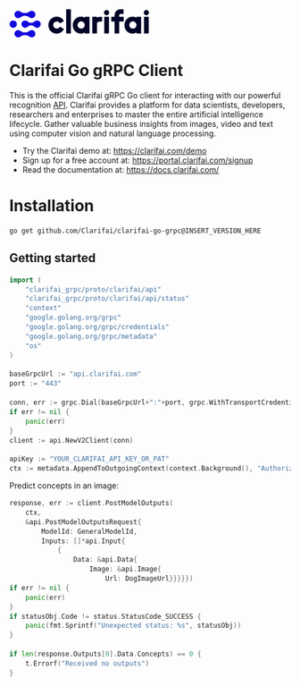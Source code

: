 ![Clarifai logo](docs/logo.png)

# Clarifai Go gRPC Client

This is the official Clarifai gRPC Go client for interacting with our powerful recognition
[API](https://docs.clarifai.com).
Clarifai provides a platform for data scientists, developers, researchers and enterprises to master the entire 
artificial intelligence lifecycle. Gather valuable business insights from images, video and text using computer vision 
and natural language processing.

* Try the Clarifai demo at: https://clarifai.com/demo
* Sign up for a free account at: https://portal.clarifai.com/signup
* Read the documentation at: https://docs.clarifai.com/

# Installation

```
go get github.com/Clarifai/clarifai-go-grpc@INSERT_VERSION_HERE
```

## Getting started


```go
import (
	"clarifai_grpc/proto/clarifai/api"
	"clarifai_grpc/proto/clarifai/api/status"
	"context"
	"google.golang.org/grpc"
	"google.golang.org/grpc/credentials"
	"google.golang.org/grpc/metadata"
	"os"
)

baseGrpcUrl := "api.clarifai.com"
port := "443"

conn, err := grpc.Dial(baseGrpcUrl+":"+port, grpc.WithTransportCredentials(credentials.NewClientTLSFromCert(nil, "")))
if err != nil {
    panic(err)
}
client := api.NewV2Client(conn)

apiKey := "YOUR_CLARIFAI_API_KEY_OR_PAT"
ctx := metadata.AppendToOutgoingContext(context.Background(), "Authorization", "Key "+apiKey)
```

Predict concepts in an image:

```go
response, err := client.PostModelOutputs(
    ctx,
    &api.PostModelOutputsRequest{
        ModelId: GeneralModelId,
        Inputs: []*api.Input{
            {
                Data: &api.Data{
                    Image: &api.Image{
                        Url: DogImageUrl}}}}})
if err != nil {
    panic(err)
}
if statusObj.Code != status.StatusCode_SUCCESS {
    panic(fmt.Sprintf("Unexpected status: %s", statusObj))
}

if len(response.Outputs[0].Data.Concepts) == 0 {
    t.Errorf("Received no outputs")
}
```
